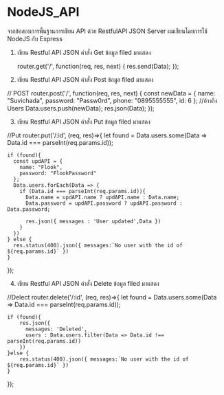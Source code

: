# NodeJS_API
จากข้อสอบการพื้นฐานการเขียน API ด้วย RestfulAPI JSON Server
ผมเขียนโดยการใช้ NodeJS กับ Express


1.	เขียน Restful API JSON คำสั่ง Get ข้อมูล filed มาแสดง

    router.get('/', function(req, res, next) {
      res.send(Data);
    });
    
2.	เขียน Restful API JSON คำสั่ง Post ข้อมูล filed มาแสดง

  // POST
  router.post('/', function(req, res, next) {
    const newData = {
      name: "Suvichada",
      password: "Passw0rd",
      phone: "0895555555",
      id: 6
    };
    //อ้างถึง Users
    Data.users.push(newData);
    res.json(Data);
  });

3.  เขียน Restful API JSON คำสั่ง Put ข้อมูล filed มาแสดง

  //Put
  router.put('/:id', (req, res)=>{
    let found = Data.users.some(Data => Data.id === parseInt(req.params.id));

    if (found){
      const updAPI = {
        name: "Flook",
        password: "FlookPassword"
      };
      Data.users.forEach(Data => {
        if (Data.id === parseInt(req.params.id)){
          Data.name = updAPI.name ? updAPI.name : Data.name;
          Data.password = updAPI.password ? updAPI.password : Data.password;

          res.json({ messages : 'User updated',Data })
        }
      })
    } else {
      res.status(400).json({ messages:`No user with the id of ${req.params.id}` })
    }
  });


4.	เขียน Restful API JSON คำสั่ง Delete ข้อมูล filed มาแสดง

  //Delect
  router.delete('/:id', (req, res)=>{
    let found = Data.users.some(Data => Data.id === parseInt(req.params.id));

    if (found){
        res.json({
          messages: 'Deleted',
          users : Data.users.filter(Data => Data.id !== parseInt(req.params.id))
        })
    }else {
        res.status(400).json({ messages:`No user with the id of ${req.params.id}` })
    }
  });

